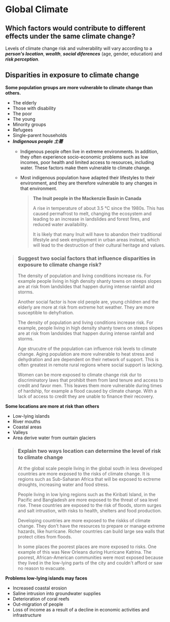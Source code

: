 # Global Climate
## Which factors would contribute to different effects under the same climate change?  
Levels of climate change risk and vulnerability will vary according to a ***person's location***, ***wealth***, ***social diferences*** (age, gender, education) and ***risk perception***.  

## Disparities in exposure to climate change  
**Some population groups are more vulnerable to climate change than others.**  
* The elderly
* Those with disability
* The poor
* The young
* Minority groups
* Refugees
* Single-parent households
* ***Indigenous people 土著*** 
  * Indigenous people often live in extreme environments. In addition, they often experience socio-economic problems such as low incomes, poor health and limited access to resources, including water. These factors make them vulnerable to climate change.  
  * Most indigenous population have adapted their lifestyles to their environment, and they are therefore vulnerable to any changes in that environment.  

    > **The Inuit people in the Mackenzie Basin in Canada**
    >  
    > A rise in temperature of about 3.5 °C since the 1980s. This has caused permafrost to melt, changing the ecosystem and leading to an increase in landslides and forest fires, and reduced water availability.  
    >
    > It is likely that many Inuit will have to abandon their traditional lifestyle and seek employment in urban areas instead, which will lead to the destruction of their cultural heritage and values.  


>### Suggest two social factors that influence disparities in exposure to climate change risk?  
>
>The density of population and living conditions increase ris. For example people living in high density shanty towns on steeps slopes are at risk from landslides that happen during intense rainfall and storms.  
>
>Another social factor is how old people are, young children and the elderly are more at risk from extreme hot weather. They are more susceptible to dehyfration.  
>
> The density of population and living conditions increase risk. For example, people living in high density shanty towns on steeps slopes are at risk from landslides that happen during intense rainfall and storms. 
> 
> Age strucutre of the population can influence risk levels to climate change. Aging population are more vulnerable to heat stress and dehydration and are dependent on their network of support. This is often greatest in remote rural regions where social support is lacking.   
>
> Women can be more exposed to climate change risk dur to discriminatory laws that prohibit them from land tenure and access to credit and favor men. This leaves them more vulnerable during times of hardship, for example a flood caused by climate change. With a lack of access to credit they are unable to finance their recovery.  

**Some locations are more at risk than others**  
* Low-lying islands
* River mouths
* Coastal areas
* Valleys
* Area derive water from ountain glaciers  

>### Explain two ways location can determine the level of risk to climate change  
>At the global scale people living in the global south in less developed countries are more exposed to the risks of climate change. It is regions such as Sub-Saharan Africa that will be exposed to ectreme droughts, increasing water and food stress.  
>
>People living in low lying regions such as the Kiribati Island, in the Pacific and Bangladesh are more exposed to the threat of sea level rise. These countries are exposed to the risk of floods, storm surges and salt intrustion, with risks to health, shelters and food production. 
>
>Developing countries are more exposed to the riskks of climate change. They don't have the resources to prepare or manage extreme hazards, like hurricane. Richer countries can build large sea walls that protect cities from floods. 
>
>In some places the poorest places are more exposed to risks. One example of this was New Orleans during Hurricane Katrina. The poorest, African-American communities were most exposed because they lived in the low-lying parts of the city and couldn't afford or saw no reason to evacuate.  

**Problems low-lying islands may faces**  
* Increased coastal erosion  
* Saline intrusion into groundwater supplies
* Deterioration of coral reefs
* Out-migration of people 
* Loss of income as a result of a decline in economic activities and infrastructure  

